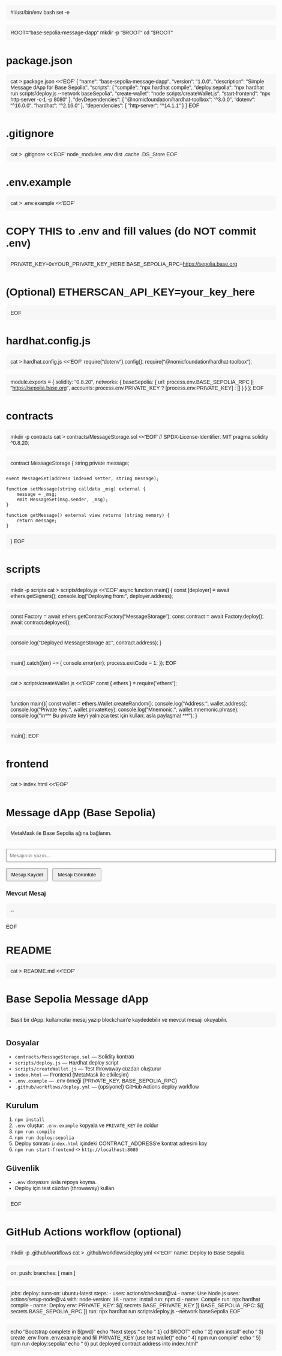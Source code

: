 #!/usr/bin/env bash
set -e

ROOT="base-sepolia-message-dapp"
mkdir -p "$ROOT"
cd "$ROOT"

# package.json
cat > package.json <<'EOF'
{
  "name": "base-sepolia-message-dapp",
  "version": "1.0.0",
  "description": "Simple Message dApp for Base Sepolia",
  "scripts": {
    "compile": "npx hardhat compile",
    "deploy:sepolia": "npx hardhat run scripts/deploy.js --network baseSepolia",
    "create-wallet": "node scripts/createWallet.js",
    "start-frontend": "npx http-server -c-1 -p 8080"
  },
  "devDependencies": {
    "@nomicfoundation/hardhat-toolbox": "^3.0.0",
    "dotenv": "^16.0.0",
    "hardhat": "^2.16.0"
  },
  "dependencies": {
    "http-server": "^14.1.1"
  }
}
EOF

# .gitignore
cat > .gitignore <<'EOF'
node_modules
.env
dist
.cache
.DS_Store
EOF

# .env.example
cat > .env.example <<'EOF'
# COPY THIS to .env and fill values (do NOT commit .env)
PRIVATE_KEY=0xYOUR_PRIVATE_KEY_HERE
BASE_SEPOLIA_RPC=https://sepolia.base.org
# (Optional) ETHERSCAN_API_KEY=your_key_here
EOF

# hardhat.config.js
cat > hardhat.config.js <<'EOF'
require("dotenv").config();
require("@nomicfoundation/hardhat-toolbox");

module.exports = {
  solidity: "0.8.20",
  networks: {
    baseSepolia: {
      url: process.env.BASE_SEPOLIA_RPC || "https://sepolia.base.org",
      accounts: process.env.PRIVATE_KEY ? [process.env.PRIVATE_KEY] : []
    }
  }
};
EOF

# contracts
mkdir -p contracts
cat > contracts/MessageStorage.sol <<'EOF'
// SPDX-License-Identifier: MIT
pragma solidity ^0.8.20;

contract MessageStorage {
    string private message;

    event MessageSet(address indexed setter, string message);

    function setMessage(string calldata _msg) external {
        message = _msg;
        emit MessageSet(msg.sender, _msg);
    }

    function getMessage() external view returns (string memory) {
        return message;
    }
}
EOF

# scripts
mkdir -p scripts
cat > scripts/deploy.js <<'EOF'
async function main() {
  const [deployer] = await ethers.getSigners();
  console.log("Deploying from:", deployer.address);

  const Factory = await ethers.getContractFactory("MessageStorage");
  const contract = await Factory.deploy();
  await contract.deployed();

  console.log("Deployed MessageStorage at:", contract.address);
}

main().catch((err) => {
  console.error(err);
  process.exitCode = 1;
});
EOF

cat > scripts/createWallet.js <<'EOF'
const { ethers } = require("ethers");

function main(){
  const wallet = ethers.Wallet.createRandom();
  console.log("Address:", wallet.address);
  console.log("Private Key:", wallet.privateKey);
  console.log("Mnemonic:", wallet.mnemonic.phrase);
  console.log("\n*** Bu private key'i yalnızca test için kullan; asla paylaşma! ***");
}

main();
EOF

# frontend
cat > index.html <<'EOF'
<!DOCTYPE html>
<html>
<head>
  <meta charset="utf-8" />
  <title>Base Sepolia Message dApp</title>
  <style>
    body { font-family: Arial, sans-serif; max-width: 720px; margin: 40px auto; }
    input[type="text"] { width: 100%; padding: 8px; margin: 8px 0; }
    button { padding: 8px 12px; margin-right: 8px; }
    p { background:#f7f7f7; padding:12px; border-radius:6px; }
  </style>
</head>
<body>
  <h1>Message dApp (Base Sepolia)</h1>
  <p>MetaMask ile Base Sepolia ağına bağlanın.</p>

  <div>
    <input id="messageInput" type="text" placeholder="Mesajınızı yazın..." />
    <div style="margin-top:8px;">
      <button id="btnSet">Mesajı Kaydet</button>
      <button id="btnGet">Mesajı Görüntüle</button>
    </div>
  </div>

  <h3>Mevcut Mesaj</h3>
  <p id="currentMessage">--</p>

  <script src="https://cdn.jsdelivr.net/npm/ethers@5.7.2/dist/ethers.umd.min.js"></script>
  <script>
    // DEPLOY sonrası buraya kontrat adresini koy
    const CONTRACT_ADDRESS = "0xPUT_YOUR_CONTRACT_ADDRESS_HERE";
    const ABI = [
      "function setMessage(string _msg) external",
      "function getMessage() external view returns (string)"
    ];

    async function ensureMetaMask() {
      if (!window.ethereum) {
        alert("MetaMask yok. Tarayıcıda MetaMask yüklü olmalı.");
        throw new Error("MetaMask not found");
      }
    }

    async function setMessage() {
      await ensureMetaMask();
      const msg = document.getElementById("messageInput").value;
      if (!msg) return alert("Mesaj boş olamaz");

      const provider = new ethers.providers.Web3Provider(window.ethereum);
      await provider.send("eth_requestAccounts", []);
      const signer = provider.getSigner();
      const contract = new ethers.Contract(CONTRACT_ADDRESS, ABI, signer);

      try {
        const tx = await contract.setMessage(msg);
        document.getElementById("btnSet").disabled = true;
        await tx.wait();
        alert("Mesaj blockchain'e kaydedildi");
      } catch (e) {
        console.error(e);
        alert("İşlem hatası: " + (e.message || e));
      } finally {
        document.getElementById("btnSet").disabled = false;
      }
    }

    async function getMessage() {
      await ensureMetaMask();
      const provider = new ethers.providers.Web3Provider(window.ethereum);
      const contract = new ethers.Contract(CONTRACT_ADDRESS, ABI, provider);
      try {
        const msg = await contract.getMessage();
        document.getElementById("currentMessage").innerText = msg || "(boş)";
      } catch (e) {
        console.error(e);
        alert("Oku hatası: " + (e.message || e));
      }
    }

    document.getElementById("btnSet").addEventListener("click", setMessage);
    document.getElementById("btnGet").addEventListener("click", getMessage);
  </script>
</body>
</html>
EOF

# README
cat > README.md <<'EOF'
# Base Sepolia Message dApp

Basit bir dApp: kullanıcılar mesaj yazıp blockchain'e kaydedebilir ve mevcut mesajı okuyabilir.

## Dosyalar
- `contracts/MessageStorage.sol` — Solidity kontratı
- `scripts/deploy.js` — Hardhat deploy script
- `scripts/createWallet.js` — Test throwaway cüzdan oluşturur
- `index.html` — Frontend (MetaMask ile etkileşim)
- `.env.example` — .env örneği (PRIVATE_KEY, BASE_SEPOLIA_RPC)
- `.github/workflows/deploy.yml` — (opsiyonel) GitHub Actions deploy workflow

## Kurulum
1. `npm install`
2. `.env` oluştur: `.env.example` kopyala ve `PRIVATE_KEY` ile doldur
3. `npm run compile`
4. `npm run deploy:sepolia`
5. Deploy sonrası `index.html` içindeki CONTRACT_ADDRESS'e kontrat adresini koy
6. `npm run start-frontend` -> `http://localhost:8080`

## Güvenlik
- `.env` dosyasını asla repoya koyma.
- Deploy için test cüzdan (throwaway) kullan.

EOF

# GitHub Actions workflow (optional)
mkdir -p .github/workflows
cat > .github/workflows/deploy.yml <<'EOF'
name: Deploy to Base Sepolia

on:
  push:
    branches: [ main ]

jobs:
  deploy:
    runs-on: ubuntu-latest
    steps:
      - uses: actions/checkout@v4
      - name: Use Node.js
        uses: actions/setup-node@v4
        with:
          node-version: 18
      - name: Install
        run: npm ci
      - name: Compile
        run: npx hardhat compile
      - name: Deploy
        env:
          PRIVATE_KEY: ${{ secrets.BASE_PRIVATE_KEY }}
          BASE_SEPOLIA_RPC: ${{ secrets.BASE_SEPOLIA_RPC }}
        run: npx hardhat run scripts/deploy.js --network baseSepolia
EOF

echo "Bootstrap complete in $(pwd)"
echo "Next steps:"
echo "  1) cd $ROOT"
echo "  2) npm install"
echo "  3) create .env from .env.example and fill PRIVATE_KEY (use test wallet)"
echo "  4) npm run compile"
echo "  5) npm run deploy:sepolia"
echo "  6) put deployed contract address into index.html"

